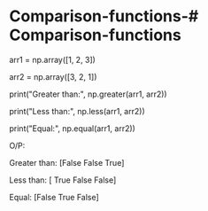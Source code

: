 # Comparison-functions-# Comparison-functions
arr1 = np.array([1, 2, 3])

arr2 = np.array([3, 2, 1])

print("Greater than:", np.greater(arr1, arr2))

print("Less than:", np.less(arr1, arr2)) 

print("Equal:", np.equal(arr1, arr2))

O/P:

Greater than: [False False True]

Less than: [ True False False]

Equal: [False True False]
